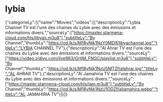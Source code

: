 # lybia
{"categorieLy":[{"name":"Movies","videos":[{"descriptionLy":"Lybia Channel TV est l'une des chaines du Lybie avec des émissions et informations divers.","sourceLy":["https://master.starmena-cloud.com/hls/libyas.m3u8"],"subtitleLy":"By Channel","thumbLy":"https://od.lk/s/M18yNjk1NzY0MDlf/libyachannel.jpg","titleLy":"LYBIA CHANNEL TV"},{"descriptionLy":"Al Ahrar TV est l'une des chaines du Lybie avec des émissions et informations divers.","sourceLy":["https://video.zidivo.com/live983/GrtjM_FNGC/playlist.m3u8"],"subtitleLy":"By Channel","thumbLy":"https://od.lk/s/M18yNjk1NzU5MTZf/alahrar.jpg","titleLy":"AL AHRAR TV"},{"descriptionLy":"Al Jamahiria TV est l'une des chaines du Lybie avec des émissions et informations divers.","sourceLy":["https://master.starmena-cloud.com/hls/jam.m3u8"],"subtitleLy":"By Channel","thumbLy":"https://od.lk/s/M18yNjk1NzU1ODZf/aljamahira.webp","titleLy":"AL JAMAHIRIA TV"}]}]}
